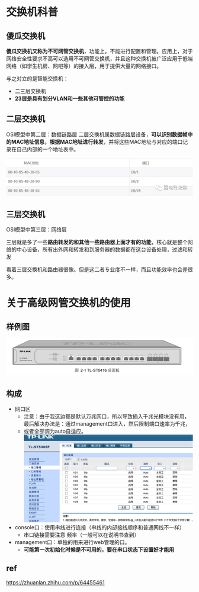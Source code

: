 # 交换机科普

## 傻瓜交换机

**傻瓜交换机又称为不可网管交换机**，功能上，不能进行配置和管理。应用上，对于网络安全性要求不高可以选用不可网管交换机，并且这种交换机被广泛应用于低端网络（如学生机房、网吧等）的接入层，用于提供大量的网络接口。

与之对立的是智能交换机：

- 二三层交换机
- **23层是具有划分VLAN和一些其他可管控的功能**


## 二层交换机
OSI模型中第二层：数据链路层
二层交换机属数据链路层设备，**可以识别数据帧中的MAC地址信息，根据MAC地址进行转发**，并将这些MAC地址与对应的端口记录在自己内部的一个地址表中。

![img](https://raw.githubusercontent.com/kengerlwl/kengerlwl.github.io/master/image/31ef45cee04598c98173b1d8cb4cf232/237ed77803ef9df0805f5ed2adc4864c.png)

## 三层交换机

OSI模型中第三层：网络层

三层就是多了一些**路由转发的和其他一些路由器上面才有的功能**，核心就是整个网络的中心设备，所有出外网和转发和到服务器的数据都在这台设备处理，过滤和转发



看着三层交换机和路由器很像。但是这二者专业度不一样，而且功能效率也会差很多。







# 关于高级网管交换机的使用



## 样例图

![image-20230324112434669](https://raw.githubusercontent.com/kengerlwl/kengerlwl.github.io/master/image/31ef45cee04598c98173b1d8cb4cf232/6dcf42648b7fe79c768db357a8bd3608.png)



## 构成

- 网口区
  - 注意：由于我这边都是默认万兆网口，所以导致插入千兆光模块没有用，最后解决办法是：通过management口进入，然后限制端口速率为千兆，
  - 或者全部调为auto自适应。![image-20230324131713450](https://raw.githubusercontent.com/kengerlwl/kengerlwl.github.io/master/image/31ef45cee04598c98173b1d8cb4cf232/d68113edfd9354c614709fd5bc1ccf82.png)
- console口：使用串线进行连接（串线的内部接线顺序和普通网线不一样）
  - 串口链接需要注意 频率（一般可以在说明书查到）
- management口：单独的用来进行web管理的口。
  - **可能第一次初始化时候是不可用的，要在串口状态下设置好才能用**





## ref

https://zhuanlan.zhihu.com/p/64455461


